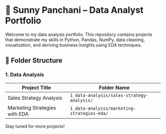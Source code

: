 # 💼 Sunny Panchani – Data Analyst Portfolio

Welcome to my data analysis portfolio. This repository contains projects that demonstrate my skills in Python, Pandas, NumPy, data cleaning, visualization, and deriving business insights using EDA techniques.

## 📁 Folder Structure

### 1. Data Analysis
| Project Title                     | Folder Name                                       |
|----------------------------------|--------------------------------------------------|
| Sales Strategy Analysis          | `1_data-analysis/sales-strategy-analysis/`       |
| Marketing Strategies with EDA    | `1_data-analysis/marketing-strategies-eda/`      |

Stay tuned for more projects!
